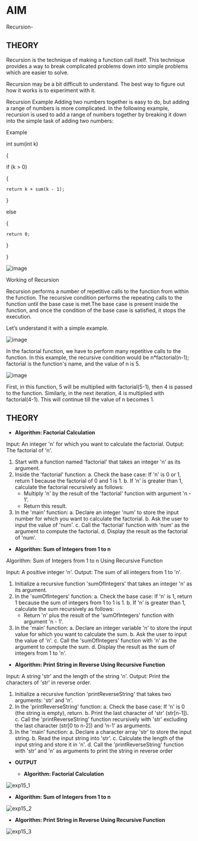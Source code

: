 # **AIM**

Recursion-

## **THEORY**

Recursion is the technique of making a function call itself. This technique provides a way to break complicated problems down into simple problems which are easier to solve.

Recursion may be a bit difficult to understand. The best way to figure out how it works is to experiment with it.

Recursion Example
Adding two numbers together is easy to do, but adding a range of numbers is more complicated. In the following example, recursion is used to add a range of numbers together by breaking it down into the simple task of adding two numbers:

Example

int sum(int k) 

{

  if (k > 0)
  
  {
  
    return k + sum(k - 1);
    
  } 
  
  else
  
  {
  
    return 0;
    
  }
  
}

![image](https://github.com/Purvansha022609/Recursion-/assets/139473344/1ff781a1-1e99-477b-b054-b9196a5db7a3)

Working of Recursion

Recursion performs a number of repetitive calls to the function from within the function. The recursive condition performs the repeating calls to the function until the base case is met.The base case is present inside the function, and once the condition of the base case is satisfied, it stops the execution.

Let’s understand it with a simple example. 

![image](https://github.com/Purvansha022609/Recursion-/assets/139473344/dbdafe3e-799d-4308-be6d-5a57db4bccd3)

In the factorial function, we have to perform many repetitive calls to the function. In this example, the recursive condition would be n*factorial(n-1); factorial is the function's name, and the value of n is 5. 

![image](https://github.com/Purvansha022609/Recursion-/assets/139473344/f3bceb3d-6440-4d8c-b63a-4fae6695bf6d)

First, in this function, 5 will be multiplied with factorial(5-1), then 4 is passed to the function. Similarly, in the next iteration, 4 is multiplied with factorial(4-1). This will continue till the value of n becomes 1.

## **THEORY**

- **Algorithm: Factorial Calculation**

Input: An integer 'n' for which you want to calculate the factorial.
Output: The factorial of 'n'.

1. Start with a function named 'factorial' that takes an integer 'n' as its argument.
2. Inside the 'factorial' function:
   a. Check the base case: If 'n' is 0 or 1, return 1 because the factorial of 0 and 1 is 1.
   b. If 'n' is greater than 1, calculate the factorial recursively as follows:
      - Multiply 'n' by the result of the 'factorial' function with argument 'n - 1'.
      - Return this result.
3. In the 'main' function:
   a. Declare an integer 'num' to store the input number for which you want to calculate the factorial.
   b. Ask the user to input the value of 'num'.
   c. Call the 'factorial' function with 'num' as the argument to compute the factorial.
   d. Display the result as the factorial of 'num'.

- **Algorithm: Sum of Integers from 1 to n**

Algorithm: Sum of Integers from 1 to n Using Recursive Function

Input: A positive integer 'n'.
Output: The sum of all integers from 1 to 'n'.

1. Initialize a recursive function 'sumOfIntegers' that takes an integer 'n' as its argument.
2. In the 'sumOfIntegers' function:
   a. Check the base case: If 'n' is 1, return 1 because the sum of integers from 1 to 1 is 1.
   b. If 'n' is greater than 1, calculate the sum recursively as follows:
      - Return 'n' plus the result of the 'sumOfIntegers' function with argument 'n - 1'.
3. In the 'main' function:
   a. Declare an integer variable 'n' to store the input value for which you want to calculate the sum.
   b. Ask the user to input the value of 'n'.
   c. Call the 'sumOfIntegers' function with 'n' as the argument to compute the sum.
   d. Display the result as the sum of integers from 1 to 'n'.

- **Algorithm: Print String in Reverse Using Recursive Function**
  
Input: A string 'str' and the length of the string 'n'.
Output: Print the characters of 'str' in reverse order.

1. Initialize a recursive function 'printReverseString' that takes two arguments: 'str' and 'n'.
2. In the 'printReverseString' function:
   a. Check the base case: If 'n' is 0 (the string is empty), return.
   b. Print the last character of 'str' (str[n-1]).
   c. Call the 'printReverseString' function recursively with 'str' excluding the last character (str[0 to n-2]) and 'n-1' as arguments.
3. In the 'main' function:
   a. Declare a character array 'str' to store the input string.
   b. Read the input string into 'str'.
   c. Calculate the length of the input string and store it in 'n'.
   d. Call the 'printReverseString' function with 'str' and 'n' as arguments to print the string in reverse order

- **OUTPUT**

  - **Algorithm: Factorial Calculation**

![exp15_1](https://github.com/Purvansha022609/Recursion-/assets/139473344/051f0bbb-938b-4038-b85d-2d264020c2e8)

- **Algorithm: Sum of Integers from 1 to n**

![exp15_2](https://github.com/Purvansha022609/Recursion-/assets/139473344/7fd507b2-21ee-4a33-9b74-9d67673acfad)

- **Algorithm: Print String in Reverse Using Recursive Function**

![exp15_3](https://github.com/Purvansha022609/Recursion-/assets/139473344/67ff5fcf-01f6-413e-99b3-e822813bb2dc)
